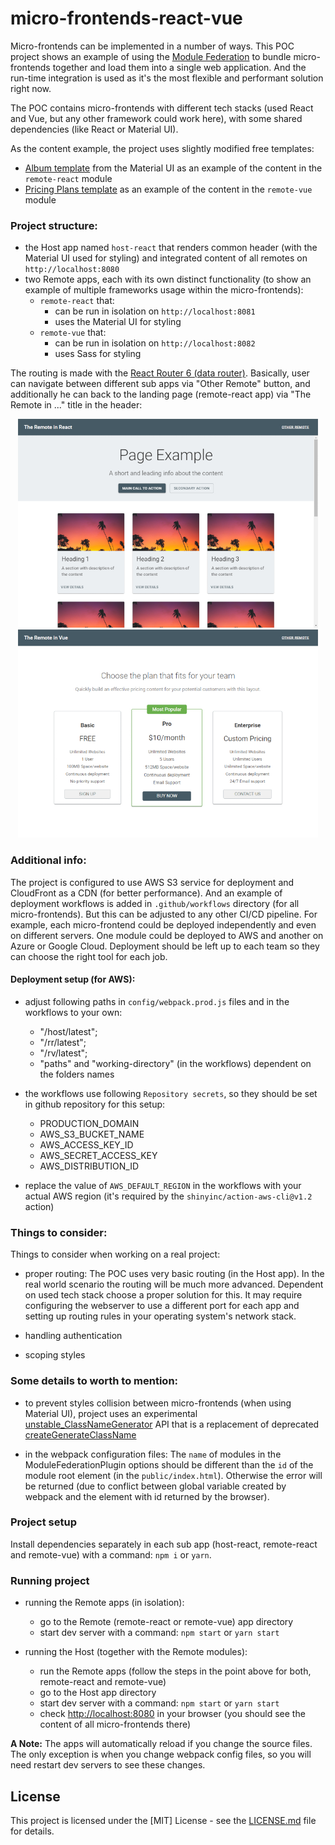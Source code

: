 # micro-frontends-react-vue

Micro-frontends can be implemented in a number of ways. This POC project shows an example of using the [Module Federation](https://webpack.js.org/plugins/) to bundle micro-frontends together and load them into a single web application. And the run-time integration is used as it's the most flexible and performant solution right now.

The POC contains micro-frontends with different tech stacks (used React and Vue, but any other framework could work here), with some shared dependencies (like React or Material UI).

As the content example, the project uses slightly modified free templates:

- [Album template](https://github.com/mui/material-ui/tree/v5.15.1/docs/data/material/getting-started/templates/album) from the Material UI as an example of the content in the `remote-react` module
- [Pricing Plans template](https://codepen.io/sheikh_ishaan/pen/GRgamLM) as an example of the content in the `remote-vue` module

### Project structure:

- the Host app named `host-react` that renders common header (with the Material UI used for styling) and integrated content of all remotes on `http://localhost:8080`
- two Remote apps, each with its own distinct functionality (to show an example of multiple frameworks usage within the micro-frontends):
  - `remote-react` that:
    - can be run in isolation on `http://localhost:8081`
    - uses the Material UI for styling
  - `remote-vue` that:
    - can be run in isolation on `http://localhost:8082`
    - uses Sass for styling

The routing is made with the [React Router 6 (data router)](https://reactrouter.com/en/6.21.0/upgrading/v6-data). Basically, user can navigate between different sub apps via "Other Remote" button, and additionally he can back to the landing page (remote-react app) via "The Remote in ..." title in the header:

<p align="middle">
  <img src="https://github.com/agapas/micro-frontends-react-vue/blob/main/assets/reactModule.jpg" width="480"/>
  <img src="https://github.com/agapas/micro-frontends-react-vue/blob/main/assets/vueModule.jpg" width="480"/>
</p>

### Additional info:

The project is configured to use AWS S3 service for deployment and CloudFront as a CDN (for better performance). And an example of deployment workflows is added in `.github/workflows` directory (for all micro-frontends). But this can be adjusted to any other CI/CD pipeline. For example, each micro-frontend could be deployed independently and even on different servers. One module could be deployed to AWS and another on Azure or Google Cloud. Deployment should be left up to each team so they can choose the right tool for each job.

#### Deployment setup (for AWS):

- adjust following paths in `config/webpack.prod.js` files and in the workflows to your own:

  - "/host/latest";
  - "/rr/latest";
  - "/rv/latest";
  - "paths" and "working-directory" (in the workflows) dependent on the folders names

- the workflows use following `Repository secrets`, so they should be set in github repository for this setup:

  - PRODUCTION_DOMAIN
  - AWS_S3_BUCKET_NAME
  - AWS_ACCESS_KEY_ID
  - AWS_SECRET_ACCESS_KEY
  - AWS_DISTRIBUTION_ID

- replace the value of `AWS_DEFAULT_REGION` in the workflows with your actual AWS region (it's required by the `shinyinc/action-aws-cli@v1.2` action)

### Things to consider:

Things to consider when working on a real project:

- proper routing:
  The POC uses very basic routing (in the Host app). In the real world scenario the routing will be much more advanced. Dependent on used tech stack choose a proper solution for this. It may require configuring the webserver to use a different port for each app and setting up routing rules in your operating system's network stack.

- handling authentication

- scoping styles

### Some details to worth to mention:

- to prevent styles collision between micro-frontends (when using Material UI), project uses an experimental [unstable_ClassNameGenerator](https://mui.com/material-ui/experimental-api/classname-generator/) API that is a replacement of deprecated [createGenerateClassName](https://mui.com/system/styles/api/#creategenerateclassname-options-class-name-generator)

- in the webpack configuration files:
  The `name` of modules in the ModuleFederationPlugin options should be different than the `id` of the module root element (in the `public/index.html`). Otherwise the error will be returned (due to conflict between global variable created by webpack and the element with id returned by the browser).

### Project setup

Install dependencies separately in each sub app (host-react, remote-react and remote-vue) with a command: `npm i` or `yarn`.

### Running project

- running the Remote apps (in isolation):

  - go to the Remote (remote-react or remote-vue) app directory
  - start dev server with a command: `npm start` or `yarn start`

- running the Host (together with the Remote modules):

  - run the Remote apps (follow the steps in the point above for both, remote-react and remote-vue)
  - go to the Host app directory
  - start dev server with a command: `npm start` or `yarn start`
  - check [http://localhost:8080](http://localhost:8080) in your browser (you should see the content of all micro-frontends there)

**A Note:** The apps will automatically reload if you change the source files. The only exception is when you change webpack config files, so you will need restart dev servers to see these changes.

## License

This project is licensed under the [MIT] License - see the [LICENSE.md](LICENSE) file for details.
